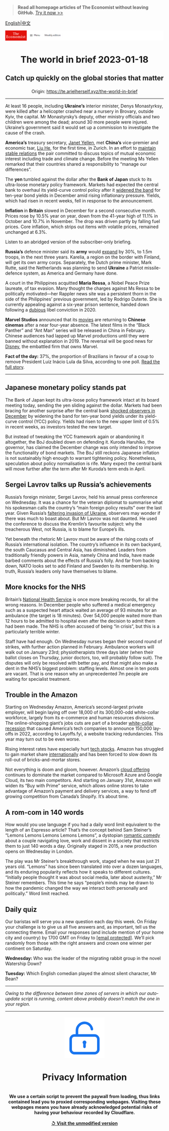> **Read all homepage articles of The Economist without leaving GitHub.** [Try it now >>](https://arielherself.github.io/te)

[English](https://github.com/arielherself/espresso/blob/main/README.md)|[中文](https://github-com.translate.goog/arielherself/espresso/blob/main/README.md?_x_tr_sl=en&_x_tr_tl=zh-CN&_x_tr_hl=zh-CN&_x_tr_pto=wapp)



![The Economist](menubar.png)

# <p align="center">The world in brief 2023-01-18</p>

## <p align="center">Catch up quickly on the global stories that matter</p>

<p align="center">Origin: <a href="https://te.arielherself.xyz/the-world-in-brief">https://te.arielherself.xyz/the-world-in-brief</a><hr>

At least 16 people, including <strong>Ukraine’s</strong> interior minister, Denys Monastyrksy, were killed after a helicopter crashed near a nursery in Brovary, outside Kyiv, the capital. Mr Monastyrsky’s deputy, other ministry officials and two children were among the dead; around 30 more people were injured. Ukraine’s government said it would set up a commission to investigate the cause of the crash.

<strong>America’s</strong> treasury secretary, [Janet Yellen](https://te.arielherself.xyz/culture/2022/11/03/two-new-biographies-explore-the-rise-and-reign-of-janet-yellen), met <strong>China’s</strong> vice-premier and economic tsar, [Liu He](https://te.arielherself.xyz/china/2022/09/29/who-will-be-chinas-next-economic-tsar), for the first time, in Zurich. In an effort to [maintain stable relations](https://te.arielherself.xyz/china/2022/11/17/america-and-china-try-to-get-along) the pair committed to discuss topics of mutual economic interest including trade and climate change. Before the meeting Ms Yellen remarked that their countries shared a responsibility to “manage our differences”.

The <strong>yen </strong>tumbled against the dollar after the <strong>Bank of Japan</strong> stuck to its ultra-loose monetary policy framework. Markets had expected the central bank to overhaul its yield-curve control policy after it [widened the band](https://te.arielherself.xyz/finance-and-economics/2022/12/20/the-bank-of-japan-shocks-investors) for ten-year bond yields in December amid rising inflationary pressure. Yields, which had risen in recent weeks, fell in response to the announcement.

<strong>Inflation </strong>in <strong>Britain</strong> slowed in December for a second consecutive month. Prices rose by 10.5% year on year, down from the 41-year high of 11.1% in October and 10.7% in November. The drop was driven partly by falling fuel prices. Core inflation, which strips out items with volatile prices, remained unchanged at 6.3%. 

Listen to an abridged version of the subscriber-only briefing.

<strong>Russia’s</strong> defence minister said its <strong>army</strong> would [expand](https://te.arielherself.xyz/briefing/how-deep-does-the-rot-in-the-russian-army-go/21808989) by 30%, to 1.5m troops, in the next three years. Karelia, a region on the border with Finland, will get its own army corps. Separately, the Dutch prime minister, Mark Rutte, said the Netherlands was planning to send <strong>Ukraine </strong>a Patriot missile-defence system, as America and Germany have done.

A court in the Philippines acquitted <strong>Maria Ressa</strong>, a Nobel Peace Prize laureate, of tax evasion. Many thought the charges against Ms Ressa to be politically motivated—her Rappler news site was a persistent thorn in the side of the Philippines’ previous government, led by Rodrigo Duterte. She is currently appealing against a six-year prison sentence, handed down following a [dubious](https://te.arielherself.xyz/asia/2019/02/14/yet-another-critic-of-the-president-is-arrested-in-the-philippines) libel conviction in 2020.

<strong>Marvel Studios</strong> announced that its [movies](https://te.arielherself.xyz/the-economist-explains/2021/09/17/how-marvel-took-over-cinema-and-tv) are returning to <strong>Chinese</strong> <strong>cinemas</strong> after a near four-year absence. The latest films in the “Black Panther” and “Ant Man” series will be released in China in February. Chinese audiences had lapped up Marvel productions until they were banned without explanation in 2019. The reversal will be good news for [Disney](https://te.arielherself.xyz/leaders/2022/11/21/disney-brings-back-a-star-of-the-past-but-its-real-problem-is-the-script), the embattled firm that owns Marvel.

<strong>Fact of the day:</strong> 37%, the proportion of Brazilians in favour of a coup to remove President Luiz Inácio Lula da Silva, according to one poll. [Read the full story](https://te.arielherself.xyz/leaders/2023/01/12/how-brazil-should-deal-with-the-bolsonarista-insurrection).

----------

## Japanese monetary policy stands pat

The Bank of Japan kept its ultra-loose policy framework intact at its board meeting today, sending the yen sliding against the dollar. Markets had been bracing for another surprise after the central bank [shocked observers in December](https://te.arielherself.xyz/finance-and-economics/2022/12/20/the-bank-of-japan-shocks-investors) by widening the band for ten-year bond yields under its yield-curve control (YCC) policy. Yields had risen to the new upper limit of 0.5% in recent weeks, as investors tested the new target.

But instead of tweaking the YCC framework again or abandoning it altogether, the BoJ doubled down on defending it. Kuroda Haruhiko, the governor, has claimed the December change was only intended to improve the functionality of bond markets. The BoJ still reckons Japanese inflation is not sustainably high enough to warrant tightening policy. Nonetheless, speculation about policy normalisation is rife. Many expect the central bank will move further after the term after Mr Kuroda’s term ends in April.

## Sergei Lavrov talks up Russia’s achievements

Russia’s foreign minister, Sergei Lavrov, held his annual press conference on Wednesday. It was a chance for the veteran diplomat to summarise what his spokesman calls the country’s “main foreign policy results” over the last year. Given Russia’s [faltering invasion of Ukraine](https://te.arielherself.xyz/europe/2023/01/16/a-russian-town-counts-the-cost-of-vladimir-putins-war), observers may wonder if there was much to boast about. But Mr Lavrov was not daunted. He used the conference to discuss the Kremlin’s favourite subject: why the treacherous West, not Russia, is to blame for Europe’s ills. 

Yet beneath the rhetoric Mr Lavrov must be aware of the rising costs of Russia’s international isolation. The country’s influence in its own backyard, the south Caucasus and Central Asia, has diminished. Leaders from traditionally friendly powers in Asia, namely China and India, have made barbed comments about the effects of Russia’s folly. And far from backing down, NATO looks set to add Finland and Sweden to its membership. In truth, Russia’s leaders only have themselves to blame.

## More knocks for the NHS

Britain’s [National Health Service](https://te.arielherself.xyz/finance-and-economics/2023/01/15/why-health-care-services-are-in-chaos-everywhere) is once more breaking records, for all the wrong reasons. In December people who suffered a medical emergency such as a suspected heart attack waited an average of 93 minutes for an ambulance (the target is 18 minutes). Over 54,000 people waited more than 12 hours to be admitted to hospital even after the decision to admit them had been made. The NHS is often accused of being “in crisis”, but this is a particularly terrible winter.

Staff have had enough. On Wednesday nurses began their second round of strikes, with further action planned in February. Ambulance workers will walk out on January 23rd; physiotherapists three days later (when their ballot closes on Thursday, junior doctors, too, will probably follow suit). The disputes will only be resolved with better pay, and that might also make a dent in the NHS’s biggest problem: staffing levels. Almost one in ten posts are vacant. That is one reason why an unprecedented 7m people are waiting for specialist treatment. 

## Trouble in the Amazon

Starting on Wednesday Amazon, America’s second-largest private employer, will begin laying off over 18,000 of its 300,000-odd white-collar workforce, largely from its e-commerce and human resources divisions. The online-shopping giant’s jobs cuts are part of a broader [white-collar recession](https://te.arielherself.xyz/business/2022/12/04/is-a-white-collar-recession-looming) that caused America’s tech companies to announce 150,000 lay-offs in 2022, according to Layoffs.fyi, a website tracking redundancies. This year may turn out to be even worse.

Rising interest rates have especially hurt [tech stocks](https://te.arielherself.xyz/business/2022/12/24/how-techs-defiance-of-economic-gravity-came-to-an-abrupt-end). Amazon has struggled to gain market share [internationally](https://te.arielherself.xyz/business/2022/06/16/amazon-has-a-rest-of-the-world-problem) and has been forced to slow down its roll-out of bricks-and-mortar stores. 

Not everything is doom and gloom, however. Amazon’s [cloud offering](https://te.arielherself.xyz/business/2022/08/29/the-cloud-computing-giants-are-vying-to-protect-fat-profits) continues to dominate the market compared to Microsoft Azure and Google Cloud, its two main competitors. And starting on January 31st, Amazon will widen its “Buy with Prime” service, which allows online stores to take advantage of Amazon’s payment and delivery services, a way to fend off growing competition from Canada’s Shopify. It’s about time.

## A rom-com in 140 words

How would you use language if you had a daily word limit equivalent to the length of an Espresso article? That’s the concept behind Sam Steiner’s “Lemons Lemons Lemons Lemons Lemons”, a dystopian [romantic comedy](https://te.arielherself.xyz/culture/2022/02/14/a-new-oral-history-of-the-modern-romantic-comedy) about a couple navigating love, work and dissent in a society that restricts them to just 140 words a day. Originally staged in 2015, a new production opens on Wednesday in London. 

The play was Mr Steiner’s breakthrough work, staged when he was just 21 years old. “Lemons” has since been translated into over a dozen languages, and its enduring popularity reflects how it speaks to different cultures. “Initially people thought it was about social media, later about austerity,” Mr Steiner remembers. This time he says “people’s minds may be drawn to how the pandemic changed the way we interact both personally and politically.” Word limit reached.

## Daily quiz

Our baristas will serve you a new question each day this week. On Friday your challenge is to give us all five answers and, as important, tell us the connecting theme. Email your responses (and include mention of your home city and country) by 1700 GMT on Friday to [<span class="__cf_email__" data-cfemail="3465415d4e714744465147475b7451575b5a5b595d47401a575b59">[email&#160;protected]</span>](https://mail.google.com/mail/?view=cm&amp;fs=1&amp;tf=1&amp;to=QuizEspresso@te.arielherself.xyz). We’ll pick randomly from those with the right answers and crown one winner per continent on Saturday.

<strong>Wednesday: </strong>Who was the leader of the migrating rabbit group in the novel Watership Down?

<strong>Tuesday:</strong> Which English comedian played the almost silent character, Mr Bean?

----------

*Owing to the difference between time zones of servers in which our auto-update script is running, content above probably doesn't match the one in your region.*

|<br><div align="center"><img src="unlock.png" /><h1>Privacy Information</h1></div></br>We use a certain script to prevent the paywall from loading, thus links contained lead you to proxied corresponding webpages. Visiting these webpages means you have already acknowledged potential risks of having your behaviour recorded by Cloudflare.<br><br>[&#x21BA; Visit the unmodified version](README.raw.md)<br><br>|
|-----|
